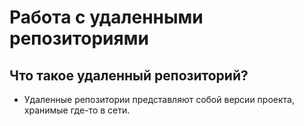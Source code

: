 # Работа с удаленными репозиториями 

 ## Что такое удаленный репозиторий? 

 + Удаленные репозитории представляют собой версии проекта, хранимые где-то в сети. 